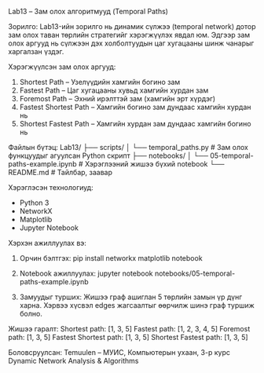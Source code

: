 Lab13 – Зам олох алгоритмууд (Temporal Paths)

Зорилго:
Lab13-ийн зорилго нь динамик сүлжээ (temporal network) дотор зам олох таван төрлийн стратегийг хэрэгжүүлэх явдал юм. Эдгээр зам олох аргууд нь сүлжээн дэх холболтуудын цаг хугацааны шинж чанарыг харгалзан үздэг.

Хэрэгжүүлсэн зам олох аргууд:

1. Shortest Path – Узелүүдийн хамгийн богино зам
2. Fastest Path – Цаг хугацааны хувьд хамгийн хурдан зам
3. Foremost Path – Эхний ирэлттэй зам (хамгийн эрт хүрдэг)
4. Fastest Shortest Path – Хамгийн богино зам дундаас хамгийн хурдан нь
5. Shortest Fastest Path – Хамгийн хурдан зам дундаас хамгийн богино нь

Файлын бүтэц:
Lab13/
├── scripts/
│ └── temporal_paths.py # Зам олох функцуудыг агуулсан Python скрипт
├── notebooks/
│ └── 05-temporal-paths-example.ipynb # Хэрэглээний жишээ бүхий notebook
└── README.md # Тайлбар, заавар

Хэрэглэсэн технологиуд:

- Python 3
- NetworkX
- Matplotlib
- Jupyter Notebook

Хэрхэн ажиллуулах вэ:

1. Орчин бэлтгэх:
   pip install networkx matplotlib notebook

2. Notebook ажиллуулах:
   jupyter notebook notebooks/05-temporal-paths-example.ipynb

3. Замуудыг турших:
   Жишээ граф ашиглан 5 төрлийн замын үр дүнг харна.
   Хэрвээ хүсвэл edges жагсаалтыг өөрчилж шинэ граф туршиж болно.

Жишээ гаралт:
Shortest path: [1, 3, 5]
Fastest path: [1, 2, 3, 4, 5]
Foremost path: [1, 3, 5]
Fastest Shortest path: [1, 3, 5]
Shortest Fastest path: [1, 3, 5]

Боловсруулсан:
Temuulen – МУИС, Компьютерын ухаан, 3-р курс
Dynamic Network Analysis & Algorithms
